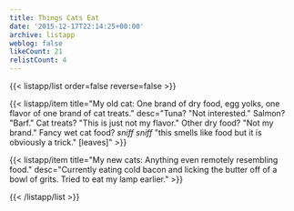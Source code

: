 ```yaml
---
title: Things Cats Eat
date: '2015-12-17T22:14:25+00:00'
archive: listapp
weblog: false
likeCount: 21
relistCount: 4
---
```



{{< listapp/list order=false reverse=false >}}

   {{< listapp/item title="My old cat: One brand of dry food, egg yolks, one flavor of one brand of cat treats."
      desc="Tuna? \"Not interested.\" Salmon? \"Barf.\" Cat treats? \"This is just not my flavor.\" Other dry food? \"Not my brand.\" Fancy wet cat food? *sniff sniff* \"this smells like food but it is obviously a trick.\" [leaves]" >}}

   {{< listapp/item title="My new cats: Anything even remotely resembling food."
      desc="Currently eating cold bacon and licking the butter off of a bowl of grits. Tried to eat my lamp earlier." >}}

{{< /listapp/list >}}
